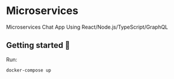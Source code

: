 # Microservices

Microservices Chat App Using React/Node.js/TypeScript/GraphQL


## Getting started 🚀

Run: 
```
docker-compose up
```